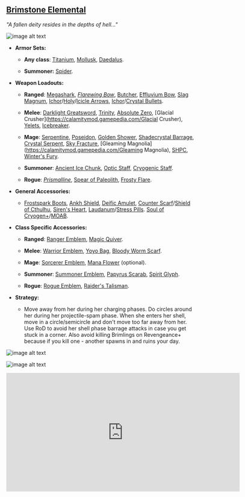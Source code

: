 ## [Brimstone Elemental](https://calamitymod.gamepedia.com/Brimstone_Elemental)

*"A fallen deity resides in the depths of hell..."*

![image alt text](../public/BMbpD6rCZ1qoniF20u7H2A_img_31.png)

* **Armor Sets:**

    * **Any class**: [Titanium](https://terraria.gamepedia.com/Titanium_armor), [Mollusk](https://calamitymod.gamepedia.com/Mollusk_armor), [Daedalus](https://calamitymod.gamepedia.com/Daedalus_armor).
    
    * **Summoner:** [Spider](https://terraria.gamepedia.com/Spider_armor).

* **Weapon Loadouts:**

    * **Ranged**: [Megashark](https://terraria.gamepedia.com/Megashark), [*Flarewing Bow*](https://calamitymod.gamepedia.com/Flarewing_Bow), [Butcher](https://calamitymod.gamepedia.com/Butcher_(Weapon)), [Effluvium Bow](https://calamitymod.gamepedia.com/Effluvium_Bow), [Slag Magnum](https://calamitymod.gamepedia.com/Slag_Magnum), [Ichor](https://terraria.gamepedia.com/Ichor_Arrow)/[Holy](https://terraria.gamepedia.com/Holy_Arrow)/[Icicle Arrows](https://calamitymod.gamepedia.com/Icicle_Arrow), [Ichor](https://terraria.gamepedia.com/Ichor_Bullet)/[Crystal Bullets](https://terraria.gamepedia.com/Crystal_Bullet).

    * **Melee**: [Darklight Greatsword](https://calamitymod.gamepedia.com/Darklight_Greatsword), [Trinity](https://calamitymod.gamepedia.com/Trinity), [Absolute Zero](https://calamitymod.gamepedia.com/Absolute_Zero), [Glacial Crusher](https://calamitymod.gamepedia.com/Glacial Crusher), [Yelets](https://terraria.gamepedia.com/Yelets), [Icebreaker](https://calamitymod.gamepedia.com/Icebreaker).

    * **Mage**: [Serpentine](https://calamitymod.gamepedia.com/Serpentine), [Poseidon](https://calamitymod.gamepedia.com/Poseidon), [Golden Shower](https://terraria.gamepedia.com/Golden_Shower), [Shadecrystal Barrage](https://calamtiymod.gamepedia.com/Crystal_Storm), [Crystal Serpent](https://terraria.gamepedia.com/Crystal_Serpent), [Sky Fracture](https://terraria.gamepedia.com/Sky_Fracture), [Gleaming Magnolia](https://calamitymod.gamepedia.com/Gleaming Magnolia), [SHPC](https://calamitymod.gamepedia.com/SHPC), [Winter's Fury](https://calamitymod.gamepedia.com/Winter%27s_Fury).

    * **Summoner**: [Ancient Ice Chunk](https://calamitymod.gamepedia.com/Ancient_Ice_Chunk), [Optic Staff](https://terraria.gamepedia.com/Optic_Staff), [Cryogenic Staff](https://calamitymod.gamepedia.com/Cryogenic_Staff).

    * **Rogue**: [*Prismalline*](https://calamitymod.gamepedia.com/Prismalline), [Spear of Paleolith](https://calamitymod.gamepedia.com/Spear_of_Paleolith), [Frosty Flare](https://calamitymod.gamepedia.com/Frosty_Flare).

* **General Accessories:**

    * [Frostspark Boots](https://terraria.gamepedia.com/Frostspark_Boots), [Ankh Shield](https://terraria.gamepedia.com/Ankh_Shield), [Deific Amulet](https://calamitymod.gamepedia.com/Deific_Amulet), [Counter Scarf](https://calamitymod.gamepedia.com/Counter_Scarf)/[Shield of Cthulhu](https://terraria.gamepedia.com/Shield_of_Cthulhu), [Siren's Heart](https://calamitymod.gamepedia.com/Siren's_Heart), [Laudanum](https://calamitymod.gamepedia.com/Laudanum)/[Stress Pills](https://calamitymod.gamepedia.com/Stress_Pills). [Soul of Cryogen+](https://calamitymod.gamepedia.com/Wings)/[MOAB](https://calamitymod.gamepedia.com/MOAB).

* **Class Specific Accessories:**

    * **Ranged**: [Ranger Emblem](https://terraria.gamepedia.com/Ranger_Emblem), [Magic Quiver](https://terraria.gamepedia.com/Magic_Quiver).

    * **Melee**: [Warrior Emblem](https://terraria.gamepedia.com/Warrior_Emblem), [Yoyo Bag](https://terraria.gamepedia.com/Yoyo_Bag), [Bloody Worm Scarf](https://calamitymod.gamepedia.com/Bloody_Worm_Scarf).

    * **Mage**: [Sorcerer Emblem](https://terraria.gamepedia.com/Sorcerer_Emblem), [Mana Flower](https://terraria.gamepedia.com/Mana_Flower) (optional).

    * **Summoner**: [Summoner Emblem](https://terraria.gamepedia.com/Summoner_Emblem), [Papyrus Scarab](https://terraria.gamepedia.com/Papyrus_Scarab), [Spirit Glyph](https://calamitymod.gamepedia.com/Spirit_Glyph).

    * **Rogue**: [Rogue Emblem](https://calamitymod.gamepedia.com/Rogue_Emblem), [Raider's Talisman](https://calamitymod.gamepedia.com/Raider%27s_Talisman).

* **Strategy:**

    * Move away from her during her charging phases. Do circles around her during her projectile-spam phase. When she enters her shell, move in a circle/semicircle and don't move too far away from her. Use RoD to avoid her shell phase barrage attacks in case you get stuck in a corner. Also avoid killing Brimlings on Revengeance+ because if you kill one - another spawns in and ruins your day.

![image alt text](../public/BMbpD6rCZ1qoniF20u7H2A_img_32.png)

![image alt text](../public/BMbpD6rCZ1qoniF20u7H2A_img_33.png)

<div align="center"><iframe width="620" height="315" src="https://www.youtube.com/embed/L1DSn7ooaY8" frameborder="0" allowfullscreen></iframe></div>
